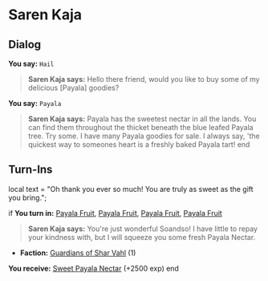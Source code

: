 # Saren Kaja

## Dialog

**You say:** `Hail`



>**Saren Kaja says:** Hello there friend, would you like to buy some of my delicious [Payala] goodies?

**You say:** `Payala`



>**Saren Kaja says:** Payala has the sweetest nectar in all the lands. You can find them throughout the thicket beneath the blue leafed Payala tree. Try some. I have many Payala goodies for sale. I always say, 'the quickest way to someones heart is a freshly baked Payala tart!
end

## Turn-Ins



local text = "Oh thank you ever so much! You are truly as sweet as the gift you bring.";



if **You turn in:** [Payala Fruit](/item/30619), [Payala Fruit](/item/30619), [Payala Fruit](/item/30619), [Payala Fruit](/item/30619)


>**Saren Kaja says:** You're just wonderful Soandso! I have little to repay your kindness with, but I will squeeze you some fresh Payala Nectar.


* __Faction:__ [Guardians of Shar Vahl](/faction/1513) (1)


 **You receive:**  [Sweet Payala Nectar](/item/30625) (+2500 exp)
end
